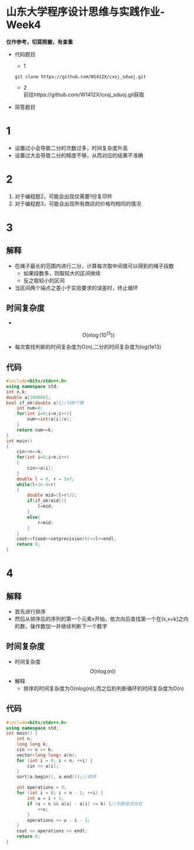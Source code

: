 # 山东大学程序设计思维与实践作业-Week4
**仅作参考，切莫照搬，有查重**
- 代码题目
  - 1
  ```shell
  git clone https://github.com/W1412X/cxsj_sduoj.git
  ```
  - 2  
前往https://github.com/W1412X/cxsj_sduoj.git获取

- 简答题目
# 1
- 设置过小会导致二分的次数过多，时间复杂度升高
- 设置过大会导致二分的精度不够，从而对应的结果不准确
# 2
1) 对于编程题2，可能会出现仅需要1份复印件
2) 对于编程题3，可能会出现所有商店的价格均相同的情况
# 3
## 解释
- 在绳子最长的范围内进行二分，计算每次取中间值可以得到的绳子段数
  - 如果段数多，则取较大的区间继续
  - 反之取较小的区间
- 当区间两个端点之差小于实验要求的误差时，终止循环
## 时间复杂度
- 
$$
O(n\log(10^{13}))
$$
- 每次查找判断的时间复杂度为O(n),二分的时间复杂度为log(1e13)
## 代码
```cpp
#include<bits/stdc++.h>
using namespace std;
int n,k;
double a[100000];
bool if_ok(double x){//判断个数
    int num=0;
    for(int i=0;i<n;i++){
        num+=int(a[i]/x);
    }
    return num>=k;
}
int main()
{
    cin>>n>>k;
    for(int i=0;i<n;i++)
    {
        cin>>a[i];
    }
    double l = 0, r = 1e7;
    while(l+1e-6<r)
    {
        double mid=(l+r)/2;
        if(if_ok(mid)){
            l=mid;
        }
        else{
            r=mid;
        }
    }
    cout<<fixed<<setprecision(6)<<l<<endl;
    return 0;
}
```
# 4
## 解释
- 首先进行排序
- 然后从排序后的序列的第一个元素x开始，依次向后查找第一个在(x,x+k]之内的数，操作数加一并继续判断下一个数字
## 时间复杂度
- 时间复杂度
$$
O(n\log(n))
$$
- 解释
  - 排序的时间复杂度为O(nlog(n)),而之后的判断循环的时间复杂度为O(n)
## 代码
```cpp
#include<bits/stdc++.h>
using namespace std;
int main() {
    int n;
    long long k;
    cin >> n >> k;
    vector<long long> a(n);
    for (int i = 0; i < n; ++i) {
        cin >> a[i];
    }
    sort(a.begin(), a.end());//排序

    int operations = 0;
    for (int i = 0; i < n - 1; ++i) {
        int u = i + 1;
        if (u < n && a[u] - a[i] <= k) {//判断是否存在
            ++u;
        }
        operations += u - i - 1;
    }
    cout << operations << endl;
    return 0;
}
```